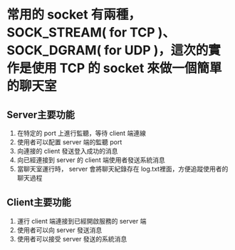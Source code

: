 # 常用的 socket 有兩種，SOCK_STREAM( for TCP )、SOCK_DGRAM( for UDP )，這次的實作是使用 TCP 的 socket 來做一個簡單的聊天室

## Server主要功能
1. 在特定的 port 上進行監聽，等待 client 端連線
2. 使用者可以配置 server 端的監聽 port
3. 向連接的 client 發送登入成功的消息
4. 向已經連接到 server 的 client 端使用者發送系統消息
5. 當聊天室運行時， server 會將聊天紀錄存在 log.txt裡面，方便追蹤使用者的聊天過程

## Client主要功能
1. 運行 client 端連接到已經開啟服務的 server 端
2. 使用者可以向 server 發送消息
3. 使用者可以接受 server 發送的系統消息
